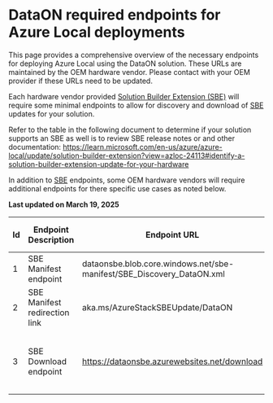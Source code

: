 # DataON required endpoints for Azure Local deployments

This page provides a comprehensive overview of the necessary endpoints for deploying Azure Local using the DataON solution. These URLs are maintained by the OEM hardware vendor. Please contact with your OEM provider if these URLs need to be updated.

Each hardware vendor provided [Solution Builder Extension (SBE)](https://learn.microsoft.com/en-us/azure/azure-local/update/solution-builder-extension) will require some minimal endpoints to allow for discovery and download of [SBE](https://learn.microsoft.com/en-us/azure/azure-local/update/solution-builder-extension) updates for your solution.

Refer to the table in the following document to determine if your solution supports an SBE as well is to review SBE release notes or and other documentation: https://learn.microsoft.com/en-us/azure/azure-local/update/solution-builder-extension?view=azloc-24113#identify-a-solution-builder-extension-update-for-your-hardware

In addition to [SBE](https://learn.microsoft.com/en-us/azure/azure-local/update/solution-builder-extension) endpoints, some OEM hardware vendors will require additional endpoints for there specific use cases as noted below.

**Last updated on March 19, 2025**

| Id | Endpoint Description | Endpoint URL                                                           | Port | Notes                                                    | Arc gateway support | Required for                 |
|----|---------------------|------------------------------------------------------------------------|------|----------------------------------------------------------|---------------------|------------------------------|
| 1  | SBE Manifest endpoint    | dataonsbe.blob.core.windows.net/sbe-manifest/SBE_Discovery_DataON.xml  | 443  | Enables discovery and confirmation of validity for SBE updates from OEM | No                  | Deployment & Post deployment |
| 2  | SBE Manifest redirection link     | aka.ms/AzureStackSBEUpdate/DataON                                      | 443  | Microsoft redirection to the explicit OEM SBE manifest endpoint| No                 | Deployment & Post deployment |
| 3  | SBE Download endpoint     | https://dataonsbe.azurewebsites.net/download             | 443  | Required for Azure Local to be able to download  SBE files to avoid "AdditionalContentRequired" state (see "Download" in [Avanced SBE capabilities](https://learn.microsoft.com/en-us/azure/azure-local/update/solution-builder-extension?view=azloc-24113#advanced-solution-builder-extension-capabilities)).| No                 | Deployment & Post deployment |




